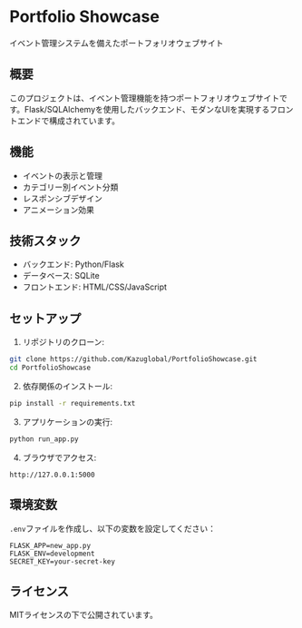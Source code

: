 # Portfolio Showcase

イベント管理システムを備えたポートフォリオウェブサイト

## 概要

このプロジェクトは、イベント管理機能を持つポートフォリオウェブサイトです。Flask/SQLAlchemyを使用したバックエンド、モダンなUIを実現するフロントエンドで構成されています。

## 機能

- イベントの表示と管理
- カテゴリー別イベント分類
- レスポンシブデザイン
- アニメーション効果

## 技術スタック

- バックエンド: Python/Flask
- データベース: SQLite
- フロントエンド: HTML/CSS/JavaScript

## セットアップ

1. リポジトリのクローン:
```bash
git clone https://github.com/Kazuglobal/PortfolioShowcase.git
cd PortfolioShowcase
```

2. 依存関係のインストール:
```bash
pip install -r requirements.txt
```

3. アプリケーションの実行:
```bash
python run_app.py
```

4. ブラウザでアクセス:
```
http://127.0.0.1:5000
```

## 環境変数

`.env`ファイルを作成し、以下の変数を設定してください：

```
FLASK_APP=new_app.py
FLASK_ENV=development
SECRET_KEY=your-secret-key
```

## ライセンス

MITライセンスの下で公開されています。